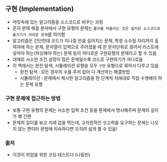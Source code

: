 ## 구현 (Implementation)
- 머릿속에 있는 알고리즘을 소스코드로 바꾸는 과정
- 흔히 문제 해결 분야에서 구현 유형의 문제는  `풀이를 떠올리는 것은 쉽지만 소스코드로 옮기기가 어려운 문제`를 의미함 
- 알고리즘은 간단한데 코드가 지나칠 만큼 길어지는 문제, 특정 소수점 자리까지 출력햐애 하는 문제, 문자열이 입력으로 주어졌을 때 한 문자단위로 끊어서 리스트에 넣어야 하는(파싱해야 하는) 문제 등이 까다로운 구현유형의 문제라고 할 수 있음
- 대채로 사소한 조건 설정이 많은 문제일수록 코드로 구현하기가 까다로움
- 이 책에서는 완전 탐색, 시뮬레이션 유형을 모두 `구현` 유형으로 묶어서 다루고 있음 
    - 완전 탐색 : 모든 경우의 수를 주저 없이 다 계산하는 해결방법
    - 시뮬레이선 : 문제에서 제시한 알고리즘을 한 단계씩 차례대로 직접 수행해야 하는 문제 유형


### 구현 문제에 접근하는 방법
- 보통 구현 유형의 문제는 사소한 입력 조건 등을 문제에서 명시해주며 문제의 길이가 꽤 긴편
- 문제의 길이를 보고 지레 겁을 먹는데, 고차원적인 삿고력을 요구하는 문제는 나오지 않는 편이라 문법에 익숙하다면 오히려 쉽게 풀 수 있음!


### 출처 
- 이것이 취업을 위한 코딩 테스트다 (나동빈)


